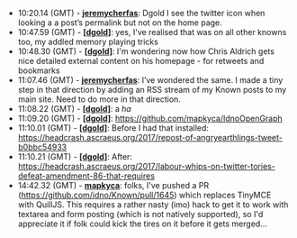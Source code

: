 * <a id="10:20.14">10:20.14 (GMT)</a> - __[jeremycherfas](https://github.com/jeremycherfas)__: Dgold I see the twitter icon when looking a a post’s permalink but not on the home page.
* <a id="10:47.59">10:47.59 (GMT)</a> - __[[dgold]](https://github.com/[dgold])__: yes, I've realised that was on all other knowns too, my addled memory playing tricks
* <a id="10:48.30">10:48.30 (GMT)</a> - __[[dgold]](https://github.com/[dgold])__: I'm wondering now how Chris Aldrich gets nice detailed external content on his homepage - for retweets and bookmarks
* <a id="11:07.46">11:07.46 (GMT)</a> - __[jeremycherfas](https://github.com/jeremycherfas)__: I’ve wondered the same. I made a tiny step in that direction by adding an RSS stream of my Known posts to my main site. Need to do more in that direction.
* <a id="11:08.22">11:08.22 (GMT)</a> - __[[dgold]](https://github.com/[dgold])__: a *ha*
* <a id="11:09.20">11:09.20 (GMT)</a> - __[[dgold]](https://github.com/[dgold])__: https://github.com/mapkyca/IdnoOpenGraph
* <a id="11:10.01">11:10.01 (GMT)</a> - __[[dgold]](https://github.com/[dgold])__: Before I had that installed: https://headcrash.ascraeus.org/2017/repost-of-angryearthlings-tweet-b0bbc54933
* <a id="11:10.21">11:10.21 (GMT)</a> - __[[dgold]](https://github.com/[dgold])__: After: https://headcrash.ascraeus.org/2017/labour-whips-on-twitter-tories-defeat-amendment-86-that-requires
* <a id="14:42.32">14:42.32 (GMT)</a> - __[mapkyca](https://github.com/mapkyca)__: folks, I've pushed a PR (https://github.com/idno/Known/pull/1645) which replaces TinyMCE with QuillJS. This requires a rather nasty (imo) hack to get it to work with textarea and form posting (which is not natively supported), so I'd appreciate it if folk could kick the tires on it before it gets merged...
